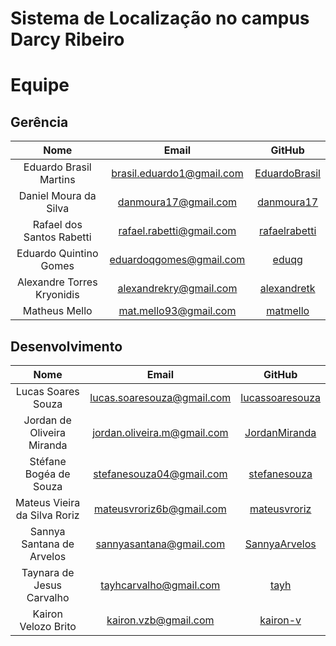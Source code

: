 # Sistema de Localização no campus Darcy Ribeiro

# Equipe

## Gerência

|              **Nome**                |            **__Email__**              |      **GitHub** |
|:-------------------------------:|:---------------------------:|:---------------------------:| 
|Eduardo Brasil Martins   |<brasil.eduardo1@gmail.com>| [EduardoBrasil](https://github.com/EduardoBrasil)|
|Daniel Moura da Silva        |<danmoura17@gmail.com>| [danmoura17](https://github.com/danmoura17) |
|Rafael dos Santos Rabetti    |<rafael.rabetti@gmail.com> |[rafaelrabetti](https://github.com/rafaelrabetti) |
|Eduardo Quintino Gomes       | <eduardoqgomes@gmail.com>| [eduqg](https://github.com/eduqg)|
|Alexandre Torres Kryonidis     |<alexandrekry@gmail.com> |[alexandretk](https://github.com/alexandretk) |
|Matheus Mello | <mat.mello93@gmail.com>    | [matmello](https://github.com/matmello)|

## Desenvolvimento

|              **Nome**                |            **__Email__**             |     **GitHub** |
|:-------------------------------:|:---------------------------:|:---------------------------:| 
|Lucas Soares Souza	|<lucas.soaresouza@gmail.com>|  [lucassoaresouza](https://github.com/lucassoaresouza)| 
|Jordan de Oliveira Miranda   |	<jordan.oliveira.m@gmail.com>| [JordanMiranda](https://github.com/JordanMiranda) |
|Stéfane Bogéa de Souza	   |<stefanesouza04@gmail.com>| [stefanesouza](https://github.com/stefanesouza)|
|Mateus Vieira da Silva Roriz	 |<mateusvroriz6b@gmail.com>|[mateusvroriz](https://github.com/mateusvroriz) |
|Sannya Santana de Arvelos	|<sannyasantana@gmail.com>| [SannyaArvelos](https://github.com/SannyaArvelos)|
|Taynara de Jesus Carvalho	|<tayhcarvalho@gmail.com>| [tayh](https://github.com/tayh)|
|Kairon	Velozo Brito		|  <kairon.vzb@gmail.com>  | [kairon-v](https://github.com/kairon-v) |